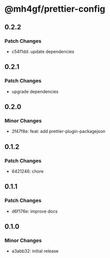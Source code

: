 # @mh4gf/prettier-config

## 0.2.2

### Patch Changes

- c54f1dd: update dependencies

## 0.2.1

### Patch Changes

- upgrade dependencies

## 0.2.0

### Minor Changes

- 2f47f8e: feat: add prettier-plugin-packagejson

## 0.1.2

### Patch Changes

- 6421246: chore

## 0.1.1

### Patch Changes

- d6f176e: improve docs

## 0.1.0

### Minor Changes

- a3abb32: initial release
